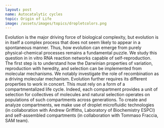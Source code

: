 ```yaml
---
layout: post
name: Autocatalytic cycles
topic: Origin of Life
image: /assets/images/topics/dropletcolors.png
---
```

Evolution is the major driving force of biological complexity, but evolution is
in itself a complex process that does not seem likely to appear in a spontaneous
manner. Thus, how evolution can emerge from purely physical-chemical processes
remains a fundamental puzzle. We study this question in in vitro RNA reaction
networks capable of self-reproduction. The first step is to understand how the
Darwinian properties of variation, reproduction with heredity, and selection can
be implemented from molecular mechanisms. We notably investigate the role of
recombination as a driving molecular mechanism. Evolution further requires its
different properties to work in concert. This must rely on a form of a
compartmentalized life cycle. Indeed, each compartment provides a unit of
selection for collectives of molecules and natural selection operates on
populations of such compartments across generations. To create and analyze
compartments, we make use of droplet microfluidic technologies (in collaboration
with Andrew Griffiths, Laboratory of Biochemistry ESPCI) and self-assembled
compartments (in collaboration with Tommaso Fraccia, SAM team).
